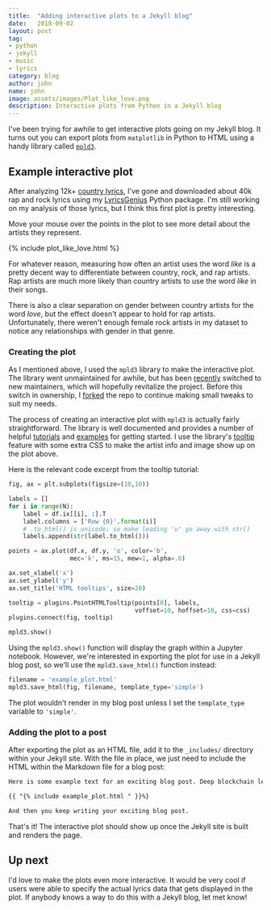 ```yaml
---
title:  "Adding interactive plots to a Jekyll blog"
date:   2018-09-02
layout: post
tag:
- python
- jekyll
- music
- lyrics
category: blog
author: john
name: john
image: assets/images/Plot_like_love.png
description: Interactive plots from Python in a Jekyll blog
---
```

I've been trying for awhile to get interactive plots going on my Jekyll blog. It turns out you can export plots from `matplotlib` in Python to HTML using a handy library called [`mpld3`](https://mpld3.github.io/).

## Example interactive plot
After analyzing 12k+ [country lyrics](http://www.johnwmillr.com/trucks-and-beer/), I've gone and downloaded about 40k rap and rock lyrics using my [LyricsGenius](https://github.com/johnwmillr/LyricsGenius) Python package. I'm still working on my analysis of those lyrics, but I think this first plot is pretty interesting.

Move your mouse over the points in the plot to see more detail about the artists they represent.

{% include plot_like_love.html %}

For whatever reason, measuring how often an artist uses the word *like* is a pretty decent way to differentiate between country, rock, and rap artists. Rap artists are much more likely than country artists to use the word *like* in their songs.

There is also a clear separation on gender between country artists for the word *love*, but the effect doesn't appear to hold for rap artists. Unfortunately, there weren't enough female rock artists in my dataset to notice any relationships with gender in that genre.

### Creating the plot
As I mentioned above, I used the `mpld3` library to make the interactive plot. The library went unmaintained for awhile, but has been [recently](https://github.com/mpld3/mpld3/commit/c490724928f827721c0d4389c742e4c4ae8fab27) switched to new maintainers, which will hopefully revitalize the project. Before this switch in ownership, I [forked](https://github.com/johnwmillr/mpld3) the repo to continue making small tweaks to suit my needs.

The process of creating an interactive plot with `mpld3` is actually fairly straightforward. The library is well documented and provides a number of helpful [tutorials](https://mpld3.github.io/quickstart.html) and [examples](https://mpld3.github.io/_downloads/mpld3_demo.html) for getting started. I use the library's [tooltip](https://mpld3.github.io/examples/html_tooltips.html) feature with some extra CSS to make the artist info and image show up on the plot above.

Here is the relevant code excerpt from the tooltip tutorial:
```python
fig, ax = plt.subplots(figsize=(10,10))

labels = []
for i in range(N):
    label = df.ix[[i], :].T
    label.columns = ['Row {0}'.format(i)]
    # .to_html() is unicode; so make leading 'u' go away with str()
    labels.append(str(label.to_html()))

points = ax.plot(df.x, df.y, 'o', color='b',
                 mec='k', ms=15, mew=1, alpha=.6)

ax.set_xlabel('x')
ax.set_ylabel('y')
ax.set_title('HTML tooltips', size=20)

tooltip = plugins.PointHTMLTooltip(points[0], labels,
                                   voffset=10, hoffset=10, css=css)
plugins.connect(fig, tooltip)

mpld3.show()
```

Using the `mpld3.show()` function will display the graph within a Jupyter notebook. However, we're interested in exporting the plot for use in a Jekyll blog post, so we'll use the `mpld3.save_html()` function instead:

```python
filename = 'example_plot.html'
mpld3.save_html(fig, filename, template_type='simple')
```

The plot wouldn't render in my blog post unless I set the `template_type` variable to `'simple'`.

### Adding the plot to a post
After exporting the plot as an HTML file, add it to the `_includes/` directory within your Jekyll site. With the file in place, we just need to include the HTML within the Markdown file for a blog post:

```html
Here is some example text for an exciting blog post. Deep blockchain learning is the future, blah, blah, etc.

{{ "{% include example_plot.html " }}%}

And then you keep writing your exciting blog post.
```

That's it! The interactive plot should show up once the Jekyll site is built and renders the page.

## Up next
I'd love to make the plots even more interactive. It would be very cool if users were able to specify the actual lyrics data that gets displayed in the plot. If anybody knows a way to do this with a Jekyll blog, let met know!
